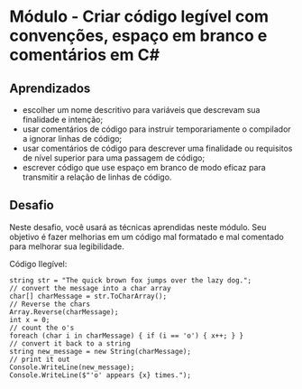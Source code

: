 # Módulo - Criar código legível com convenções, espaço em branco e comentários em C#

## Aprendizados
- escolher um nome descritivo para variáveis que descrevam sua finalidade e intenção;
- usar comentários de código para instruir temporariamente o compilador a ignorar linhas de código;
- usar comentários de código para descrever uma finalidade ou requisitos de nível superior para uma passagem de código;
- escrever código que use espaço em branco de modo eficaz para transmitir a relação de linhas de código.

## Desafio
Neste desafio, você usará as técnicas aprendidas neste módulo. Seu objetivo é fazer melhorias em um código mal formatado e mal comentado para melhorar sua legibilidade.

Código Ilegível:

```
string str = "The quick brown fox jumps over the lazy dog.";
// convert the message into a char array
char[] charMessage = str.ToCharArray();
// Reverse the chars
Array.Reverse(charMessage);
int x = 0;
// count the o's
foreach (char i in charMessage) { if (i == 'o') { x++; } }
// convert it back to a string
string new_message = new String(charMessage);
// print it out
Console.WriteLine(new_message);
Console.WriteLine($"'o' appears {x} times.");
```
